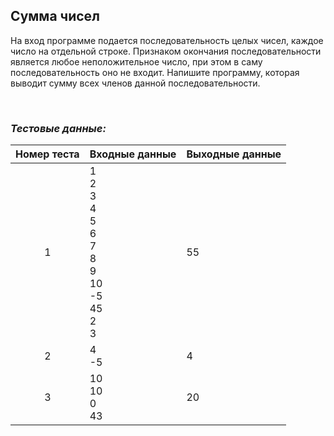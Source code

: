 ## Сумма чисел

На вход программе подается последовательность целых чисел, каждое число на отдельной строке. Признаком окончания последовательности является любое неположительное число, при этом в саму последовательность оно не входит. Напишите программу, которая выводит сумму всех членов данной последовательности.

<br>

### *Тестовые данные:*

| Номер теста | Входные данные                                                                    | Выходные данные |
|:-----------:|-----------------------------------------------------------------------------------|-----------------|
|      1      | 1<br>2<br>3<br>4<br>5<br>6<br>7<br>8<br>9<br>10<br>-5<br>45<br>2<br>3             | 55              |
|      2      | 4<br>-5                                                                           | 4               |
|      3      | 10<br>10<br>0<br>43                                                               | 20              |